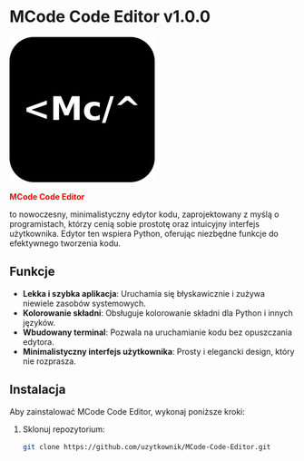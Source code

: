 # MCode Code Editor v1.0.0

<img src="https://raw.githubusercontent.com/Baily125/MCode-Code-Editor/master/media/icon.png" alt="MCode Icon" width="256" height="256" />

<p style="color: red; font-weight: bold;">MCode Code Editor</p> to nowoczesny, minimalistyczny edytor kodu, zaprojektowany z myślą o programistach, którzy cenią sobie prostotę oraz intuicyjny interfejs użytkownika. Edytor ten wspiera Python, oferując niezbędne funkcje do efektywnego tworzenia kodu.

## Funkcje

- **Lekka i szybka aplikacja**: Uruchamia się błyskawicznie i zużywa niewiele zasobów systemowych.
- **Kolorowanie składni**: Obsługuje kolorowanie składni dla Python i innych języków.
- **Wbudowany terminal**: Pozwala na uruchamianie kodu bez opuszczania edytora.
- **Minimalistyczny interfejs użytkownika**: Prosty i elegancki design, który nie rozprasza.


## Instalacja

Aby zainstalować MCode Code Editor, wykonaj poniższe kroki:

1. Sklonuj repozytorium:
   ```bash
   git clone https://github.com/uzytkownik/MCode-Code-Editor.git
